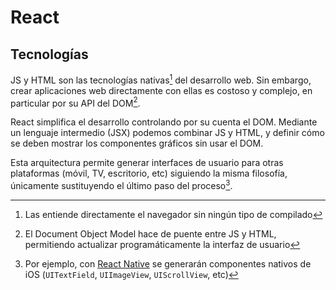 # React
## Tecnologías

JS y HTML son las tecnologías nativas[^1] del desarrollo web. Sin embargo, crear aplicaciones web directamente con ellas es costoso y complejo, en particular por su API del DOM[^2].

React simplifica el desarrollo controlando por su cuenta el DOM. Mediante un lenguaje intermedio (JSX) podemos combinar JS y HTML, y definir cómo se deben mostrar los componentes gráficos sin usar el DOM.

<object type="image/svg+xml" data="./img/react.rendering.steps.svg" width="100%"></object>

Esta arquitectura permite generar interfaces de usuario para otras plataformas (móvil, TV, escritorio, etc) siguiendo la misma filosofía, únicamente sustituyendo el último paso del proceso[^3].

[^1]: Las entiende directamente el navegador sin ningún tipo de compilado

[^2]: El Document Object Model hace de puente entre JS y HTML, permitiendo actualizar programáticamente la interfaz de usuario

[^3]: Por ejemplo, con [React Native](https://reactnative.dev/) se generarán componentes nativos de iOS (`UITextField`, `UIImageView`, `UIScrollView`, etc)